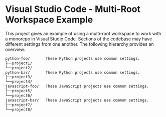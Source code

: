 # Visual Studio Code - Multi-Root Workspace Example

This project gives an example of using a multi-root workspace to work with a monorepo in Visual Studio Code. Sections of the codebase may have different settings from one another. The following hierarchy provides an overview.

```bash
python-foo/       These Python projects use common settings.
├──project1/
└──project2/
python-bar/       These Python projects use common settings.
├──project3/
└──project4/
javascript-foo/   These JavaScript projects use common settings.
├──project5/
└──project6/
javascript-bar/   These JavaScript projects use common settings.
├──project7/
└──project8/
```
